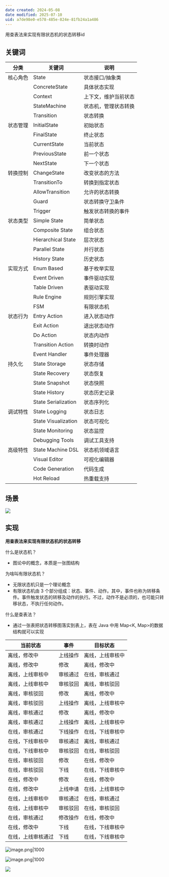 ```yaml
---
date created: 2024-05-08
date modified: 2025-07-10
uid: a7de98e0-e578-485e-824e-81fb24a1a486
---
```


用查表法来实现有限状态机的状态转移id

<!-- more -->

## 关键词

| 分类   | 关键词                 | 说明         |
| ---- | ------------------- | ---------- |
| 核心角色 | State               | 状态接口/抽象类   |
|      | ConcreteState       | 具体状态实现     |
|      | Context             | 上下文，维护当前状态 |
|      | StateMachine        | 状态机，管理状态转换 |
|      | Transition          | 状态转换       |
| 状态管理 | InitialState        | 初始状态       |
|      | FinalState          | 终止状态       |
|      | CurrentState        | 当前状态       |
|      | PreviousState       | 前一个状态      |
|      | NextState           | 下一个状态      |
| 转换控制 | ChangeState         | 改变状态的方法    |
|      | TransitionTo        | 转换到指定状态    |
|      | AllowTransition     | 允许的状态转换    |
|      | Guard               | 状态转换守卫条件   |
|      | Trigger             | 触发状态转换的事件  |
| 状态类型 | Simple State        | 简单状态       |
|      | Composite State     | 组合状态       |
|      | Hierarchical State  | 层次状态       |
|      | Parallel State      | 并行状态       |
|      | History State       | 历史状态       |
| 实现方式 | Enum Based          | 基于枚举实现     |
|      | Event Driven        | 事件驱动实现     |
|      | Table Driven        | 表驱动实现      |
|      | Rule Engine         | 规则引擎实现     |
|      | FSM                 | 有限状态机      |
| 状态行为 | Entry Action        | 进入状态动作     |
|      | Exit Action         | 退出状态动作     |
|      | Do Action           | 状态内动作      |
|      | Transition Action   | 转换时动作      |
|      | Event Handler       | 事件处理器      |
| 持久化  | State Storage       | 状态存储       |
|      | State Recovery      | 状态恢复       |
|      | State Snapshot      | 状态快照       |
|      | State History       | 状态历史记录     |
|      | State Serialization | 状态序列化      |
| 调试特性 | State Logging       | 状态日志       |
|      | State Visualization | 状态可视化      |
|      | State Monitoring    | 状态监控       |
|      | Debugging Tools     | 调试工具支持     |
| 高级特性 | State Machine DSL   | 状态机领域语言    |
|      | Visual Editor       | 可视化编辑器     |
|      | Code Generation     | 代码生成       |
|      | Hot Reload          | 热重载支持      |

## 场景

![](https://cdn-a.markji.com/files/65950680084f1761475c01ca_hd.png?e=1713366779981&token=xX63b9jqTlDOcGmctt5K9254rV0LG8hS9BmDeFBy:w32Wc9CTntCqqkUtwdHqDUX-wns=)

## 实现

**用查表法来实现有限状态机的状态转移**

什么是状态机？

- 图论中的概念，本质是一张图结构

为啥叫有限状态机？

- 无限状态机只是一个理论概念
- 有限状态机由 3 个部分组成：状态、事件、动作。其中，事件也称为转移条件。事件触发状态的转移及动作的执行。不过，动作不是必须的，也可能只转移状态，不执行任何动作。

什么是查表法？

- 通过一张表把状态转移图落实到表上，表在 Java 中用 Map<K, Map>的数据结构就可以实现

| 当前状态      | 事件   | 目标状态     |
| --------- | ---- | -------- |
| 离线，修改中    | 上线操作 | 离线，上线审核中 |
| 离线，修改中    | 修改   | 离线，修改中   |
| 离线，上线审核中  | 审核通过 | 在线，审核通过  |
| 离线，上线审核中  | 审核驳回 | 离线，审核驳回  |
| 离线，审核驳回   | 修改   | 离线，修改中   |
| 离线，审核驳回   | 上线操作 | 离线，上线审核中 |
| 离线，审核通过   | 修改   | 离线，修改中   |
| 离线，审核通过   | 上线操作 | 离线，上线审核中 |
| 在线，审核通过   | 下线操作 | 在线，下线审核中 |
| 在线，下线审核中  | 审核通过 | 离线，审核通过  |
| 在线，下线审核中  | 审核驳回 | 在线，审核驳回  |
| 在线，审核驳回   | 修改   | 在线，修改中   |
| 在线，审核驳回   | 下线   | 在线，下线审核中 |
| 在线，修改中    | 修改   | 在线，修改中   |
| 在线，修改中    | 上线申请 | 在线，上线审核中 |
| 在线，上线审核中  | 审核通过 | 在线，审核通过  |
| 在线，上线审核中  | 审核驳回 | 在线，审核驳回  |
| 在线，审核通过   | 修改操作 | 在线，修改中   |
| 在线，修改中    | 下线   | 在线，下线审核中 |
| 在线，上线审核通过 | 下线   | 在线，下线审核中 |

![image.png|1000](https://imagehosting4picgo.oss-cn-beijing.aliyuncs.com/imagehosting/fix-dir%2Fpicgo%2Fpicgo-clipboard-images%2F2024%2F05%2F09%2F22-19-26-fe56f9ffe194312560ac15d7026a896f-20240509221925-1d7271.png)

![image.png|1000](https://imagehosting4picgo.oss-cn-beijing.aliyuncs.com/imagehosting/fix-dir%2Fpicgo%2Fpicgo-clipboard-images%2F2024%2F05%2F09%2F22-19-45-130ea5d7a71099a8f8ae1130f256fa79-20240509221943-f6aa5c.png)

![](https://cdn-a.markji.com/files/65950679084f1761475c0144_hd.png?e=1713366779981&token=xX63b9jqTlDOcGmctt5K9254rV0LG8hS9BmDeFBy:vXTS_VHDsWZR5c4n5lzdamyQswM=)
